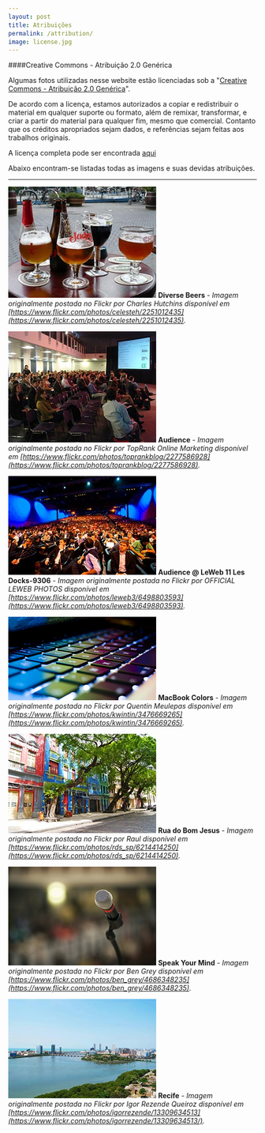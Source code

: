 ```yaml
---
layout: post
title: Atribuições
permalink: /attribution/
image: license.jpg
---
```


####Creative Commons - Atribuição 2.0 Genérica



 Algumas fotos utilizadas nesse website estão licenciadas sob a "[Creative Commons - Atribuição 2.0 Genérica](https://creativecommons.org/licenses/by/2.0/deed.pt_BR)".

 De acordo com a licença, estamos autorizados a copiar e redistribuir o material em qualquer suporte ou formato, além de remixar, transformar, e criar a partir do material
para qualquer fim, mesmo que comercial. Contanto que os créditos apropriados sejam dados, e referências sejam feitas aos trabalhos originais.

A licença completa pode ser encontrada [aqui](https://creativecommons.org/licenses/by/2.0/br/legalcode)

Abaixo encontram-se listadas todas as imagens e suas devidas atribuições.

---

![](/img/attribution/beer.jpg)
**Diverse Beers** - *Imagem originalmente postada no Flickr por Charles Hutchins disponível em [https://www.flickr.com/photos/celesteh/2251012435](https://www.flickr.com/photos/celesteh/2251012435).*

![](/img/attribution/audience1.jpg)
**Audience** - *Imagem originalmente postada no Flickr por TopRank Online Marketing disponível em [https://www.flickr.com/photos/toprankblog/2277586928](https://www.flickr.com/photos/toprankblog/2277586928).*

![](/img/attribution/audience2.jpg)
**Audience @ LeWeb 11 Les Docks-9306** - *Imagem originalmente postada no Flickr por OFFICIAL LEWEB PHOTOS disponível em [https://www.flickr.com/photos/leweb3/6498803593](https://www.flickr.com/photos/leweb3/6498803593).*

![](/img/attribution/keyboard.jpg)
**MacBook Colors** - *Imagem originalmente postada no Flickr por Quentin Meulepas disponível em [https://www.flickr.com/photos/kwintin/3476669265](https://www.flickr.com/photos/kwintin/3476669265).*

![](/img/attribution/recife1.jpg)
**Rua do Bom Jesus** - *Imagem originalmente postada no Flickr por Raul disponível em [https://www.flickr.com/photos/rds_sp/6214414250](https://www.flickr.com/photos/rds_sp/6214414250).*

![](/img/attribution/microphone.jpg)
**Speak Your Mind** - *Imagem originalmente postada no Flickr por Ben Grey disponível em [https://www.flickr.com/photos/ben_grey/4686348235](https://www.flickr.com/photos/ben_grey/4686348235).*

![](/img/attribution/recife2.jpg)
**Recife** - *Imagem originalmente postada no Flickr por Igor Rezende Queiroz disponível em [https://www.flickr.com/photos/igorrezende/13309634513](https://www.flickr.com/photos/igorrezende/13309634513/).*
